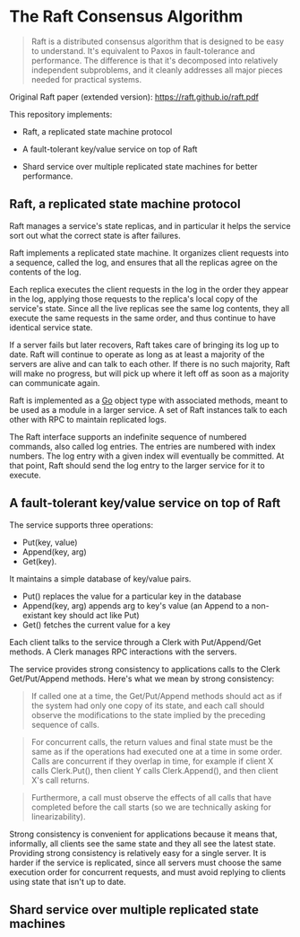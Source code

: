 # The Raft Consensus Algorithm

> Raft is a distributed consensus algorithm that is designed to be easy to understand. 
> It's equivalent to Paxos in fault-tolerance and performance. 
> The difference is that it's decomposed into relatively independent subproblems, 
> and it cleanly addresses all major pieces needed for practical systems.

Original Raft paper (extended version): https://raft.github.io/raft.pdf

This repository implements:

  - Raft, a replicated state machine protocol
  
  - A fault-tolerant key/value service on top of Raft
  
  - Shard service over multiple replicated state machines for better performance.
  
## Raft, a replicated state machine protocol

Raft manages a service's state replicas, 
and in particular it helps the service sort out what the correct state is after failures. 

Raft implements a replicated state machine. It organizes client requests into a sequence, called the log, 
and ensures that all the replicas agree on the contents of the log. 

Each replica executes the client requests in the log in the order they appear in the log, 
applying those requests to the replica's local copy of the service's state. 
Since all the live replicas see the same log contents, 
they all execute the same requests in the same order, 
and thus continue to have identical service state. 

If a server fails but later recovers, Raft takes care of bringing its log up to date. 
Raft will continue to operate as long as at least a majority of the servers are alive and can talk to each other. 
If there is no such majority, Raft will make no progress, 
but will pick up where it left off as soon as a majority can communicate again.

Raft is implemented as a [Go](https://golang.org/) object type with associated methods, 
meant to be used as a module in a larger service. 
A set of Raft instances talk to each other with RPC to maintain replicated logs. 

The Raft interface supports an indefinite sequence of numbered commands, also called log entries. 
The entries are numbered with index numbers. 
The log entry with a given index will eventually be committed. 
At that point, Raft should send the log entry to the larger service for it to execute.

## A fault-tolerant key/value service on top of Raft

The service supports three operations: 
  - Put(key, value)
  - Append(key, arg) 
  - Get(key). 

It maintains a simple database of key/value pairs. 
  - Put() replaces the value for a particular key in the database
  - Append(key, arg) appends arg to key's value (an Append to a non-existant key should act like Put)
  - Get() fetches the current value for a key

Each client talks to the service through a Clerk with Put/Append/Get methods. A Clerk manages RPC interactions with the servers.

The service provides strong consistency to applications calls to the Clerk Get/Put/Append methods. Here's what we mean by strong consistency: 
> If called one at a time, the Get/Put/Append methods should act as if the system had only one copy of its state, and each call should observe the modifications to the state implied by the preceding sequence of calls. 

> For concurrent calls, the return values and final state must be the same as if the operations had executed one at a time in some order. Calls are concurrent if they overlap in time, for example if client X calls Clerk.Put(), then client Y calls Clerk.Append(), and then client X's call returns. 

> Furthermore, a call must observe the effects of all calls that have completed before the call starts (so we are technically asking for linearizability).

Strong consistency is convenient for applications because it means that, informally, all clients see the same state and they all see the latest state. Providing strong consistency is relatively easy for a single server. It is harder if the service is replicated, since all servers must choose the same execution order for concurrent requests, and must avoid replying to clients using state that isn't up to date. 

## Shard service over multiple replicated state machines
